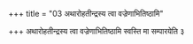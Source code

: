 +++
title = "03 अथारोहतीन्द्रस्य त्वा वज्रेणाभितिष्ठामि"

+++
अथारोहतीन्द्रस्य त्वा वज्रेणाभितिष्ठामि स्वस्ति मा सम्पारयेति ३
